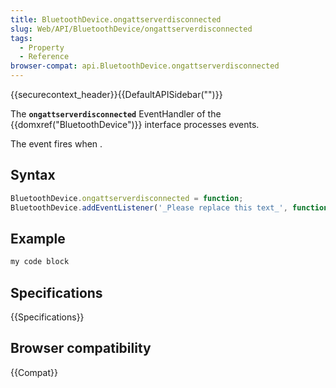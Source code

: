 ```yaml
---
title: BluetoothDevice.ongattserverdisconnected
slug: Web/API/BluetoothDevice/ongattserverdisconnected
tags:
  - Property
  - Reference
browser-compat: api.BluetoothDevice.ongattserverdisconnected
---
```

{{securecontext_header}}{{DefaultAPISidebar("")}}

The **`ongattserverdisconnected`** EventHandler of the {{domxref("BluetoothDevice")}} interface processes  events.

The  event fires when .

## Syntax

```js
BluetoothDevice.ongattserverdisconnected = function;
BluetoothDevice.addEventListener('_Please replace this text_', function);
```

## Example

```js
my code block
```

## Specifications

{{Specifications}}

## Browser compatibility

{{Compat}}

